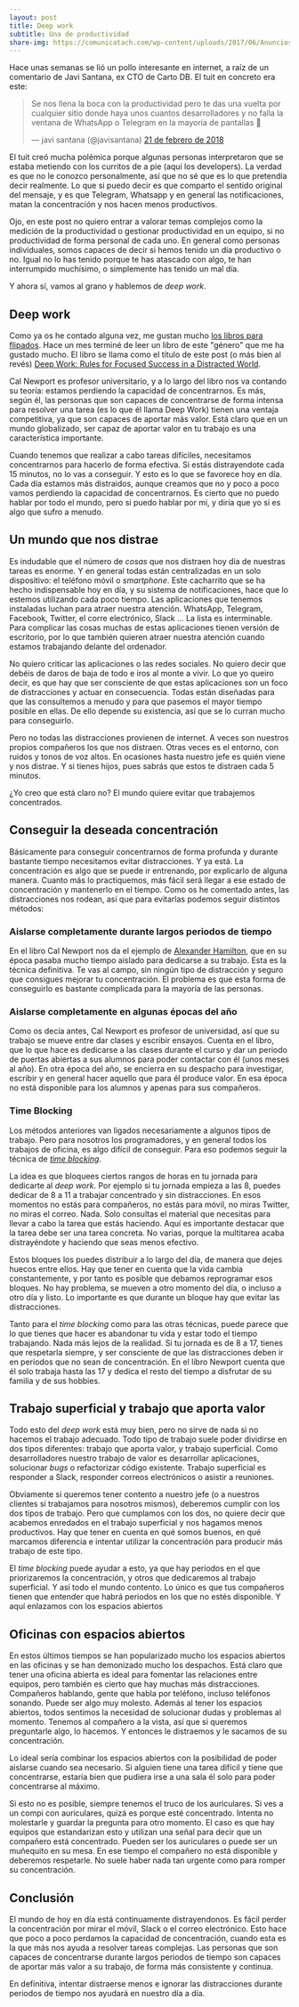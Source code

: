 ```yaml
---
layout: post
title: Deep work
subtitle: Una de productividad
share-img: https://comunicatach.com/wp-content/uploads/2017/06/Anuncios-de-texto-expandido-en-Google-Adwords-2-300x273.png
---
```



Hace unas semanas se lió un pollo interesante en internet, a raíz de un comentario de Javi Santana, ex CTO de Carto DB. El tuit en concreto era este:

<blockquote class="twitter-tweet" data-lang="es"><p lang="es" dir="ltr">Se nos llena la boca con la productividad pero te das una vuelta por cualquier sitio donde haya unos cuantos desarrolladores y no falla la ventana de WhatsApp o Telegram en la mayoría de pantallas 🤔</p>&mdash; javi santana (@javisantana) <a href="https://twitter.com/javisantana/status/966365104248848384?ref_src=twsrc%5Etfw">21 de febrero de 2018</a></blockquote>
<script async src="https://platform.twitter.com/widgets.js" charset="utf-8"></script>


El tuit creó mucha polémica porque algunas personas interpretaron que se estaba metiendo con los curritos de a pie (aquí los developers). La verdad es que no le conozco personalmente, así que no sé que es lo que pretendía decir realmente. Lo que si puedo decir es que comparto el sentido original del mensaje, y es que Telegram, Whatsapp y en general las notificaciones, matan la concentración y nos hacen menos productivos. 

Ojo, en este post no quiero entrar a valorar temas complejos como la medición de la productividad o gestionar productividad en un equipo, si no productividad de forma personal de cada uno. En general como personas individuales, somos capaces de decir si hemos tenido un día productivo o no. Igual no lo has tenido porque te has atascado con algo, te han interrumpido muchísimo, o simplemente has tenido un mal día.

Y ahora sí, vamos al grano y hablemos de *deep work*.


## Deep work

Como ya os he contado alguna vez, me gustan mucho [los libros para flipados](http://charlascylon.com/2017-10-11-libros-para-flipados). Hace un mes terminé de leer un libro de este "género" que me ha gustado mucho. El libro se llama como el título de este post (o más bien al revés) [Deep Work: Rules for Focused Success in a Distracted World](https://www.amazon.es/gp/product/0349411905/ref=as_li_tl?ie=UTF8&camp=3638&creative=24630&creativeASIN=0349411905&linkCode=as2&tag=cylon-21&linkId=5dc1eaf4418a2b15ab85d9caea6cc155).

Cal Newport es profesor universitario, y a lo largo del libro nos va contando su teoría: estamos perdiendo la capacidad de concentrarnos. Es más, según él, las personas que son capaces de concentrarse de forma intensa para resolver una tarea (es lo que él llama Deep Work) tienen una ventaja competitiva, ya que son capaces de aportar más valor. Está claro que en un mundo globalizado, ser capaz de aportar valor en tu trabajo es una característica importante. 

Cuando tenemos que realizar a cabo tareas difíciles, necesitamos concentrarnos para hacerlo de forma efectiva. Si estás distrayendote cada  15 minutos, no lo vas a conseguir. Y esto es lo que se favorece hoy en día. Cada día estamos más distraidos, aunque creamos que no y poco a poco vamos perdiendo la capacidad de concentrarnos. Es cierto que no puedo hablar por todo el mundo, pero si puedo hablar por mi, y diría que yo si es algo que sufro a menudo.


## Un mundo que nos distrae

Es indudable que el número de *cosas* que nos distraen hoy día de nuestras tareas es enorme. Y en general todas están centralizadas en un solo dispositivo: el teléfono móvil o *smartphone*. Este cacharrito que se ha hecho indispensable hoy en día, y su sistema de notificaciones, hace que lo estemos utilizando cada poco tiempo. Las aplicaciones que tenemos instaladas luchan para atraer nuestra atención. WhatsApp, Telegram, Facebook, Twitter, el corre electrónico, Slack ... La lista es interminable. Para complicar las cosas muchas de estas aplicaciones tienen versión de escritorio, por lo que también quieren atraer nuestra atención cuando estamos trabajando delante del ordenador.

No quiero criticar las aplicaciones o las redes sociales. No quiero decir que debéis de daros de baja de todo e iros al monte a vivir. Lo que yo queiro decir, es que hay que ser consciente de que estas aplicaciones son un foco de distracciones y actuar en consecuencia. Todas están diseñadas para que las consultemos a menudo y para que pasemos el mayor tiempo posible en ellas. De ello depende su existencia, así que se lo curran mucho para conseguirlo. 

Pero no todas las distracciones provienen de internet. A veces son nuestros propios compañeros los que nos distraen. Otras veces es el entorno, con ruidos y tonos de voz altos. En ocasiones hasta nuestro jefe es quién viene y nos distrae. Y si tienes hijos, pues sabrás que estos te distraen cada 5 minutos.

¿Yo creo que está claro no? El mundo quiere evitar que trabajemos concentrados. 


## Conseguir la deseada concentración

Básicamente para conseguir concentrarnos de forma profunda y durante bastante tiempo necesitamos evitar distracciones. Y ya está. La concentración es algo que se puede ir entrenando, por explicarlo de alguna manera. Cuanto más lo practiquemos, más fácil será llegar a ese estado de concentración y mantenerlo en el tiempo. Como os he comentado antes, las distracciones nos rodean, así que para evitarlas podemos seguir distintos métodos:

### Aislarse completamente durante largos periodos de tiempo 

En el libro Cal Newport nos da el ejemplo de [Alexander Hamilton](https://es.wikipedia.org/wiki/Alexander_Hamilton), que en su época pasaba mucho tiempo aislado para dedicarse a su trabajo. Esta es la técnica definitiva. Te vas al campo, sin ningún tipo de distracción y seguro que consigues mejorar tu concentración. El problema es que esta forma de conseguirlo es bastante complicada para la mayoría de las personas.

### Aislarse completamente en algunas épocas del año

Como os decía antes, Cal Newport es profesor de universidad, así que su trabajo se mueve entre dar clases y escribir ensayos. Cuenta en el libro, que lo que hace es dedicarse a las clases durante el curso y dar un periodo de puertas abiertas a sus alumnos para poder contactar con él (unos meses al año). En otra época del año, se encierra en su despacho para investigar, escribir y en general hacer aquello que para él produce valor. En esa época no está disponible para los alumnos y apenas para sus compañeros.

### Time Blocking

Los métodos anteriores van ligados necesariamente a algunos tipos de trabajo. Pero para nosotros los programadores, y en general todos los trabajos de oficina, es algo difícil de conseguir. Para eso podemos seguir la técnica de [*time blocking*](http://calnewport.com/blog/2013/12/21/deep-habits-the-importance-of-planning-every-minute-of-your-work-day). 

La idea es que bloquees ciertos rangos de horas en tu jornada para dedicarte al *deep work*. Por ejemplo si tu jornada empieza a las 8, puedes dedicar de 8 a 11 a trabajar concentrado y sin distracciones. En esos momentos no estás para compañeros, no estás para móvil, no miras Twitter, no miras el correo. Nada. Solo consultas el material que necesitas para llevar a cabo la tarea que estás haciendo. Aquí es importante destacar que la tarea debe ser una tarea concreta. No varias, porque la multitarea acaba distrayéndote y haciendo que seas menos efectivo. 

Estos bloques los puedes distribuir a lo largo del día, de manera que dejes huecos entre ellos. Hay que tener en cuenta que la vida cambia constantemente, y por tanto es posible que debamos reprogramar esos bloques. No hay problema, se mueven a otro momento del día, o incluso a otro día y listo. Lo importante es que durante un bloque hay que evitar las distracciones.

Tanto para el *time blocking* como para las otras técnicas, puede parece que lo que tienes que hacer es abandonar tu vida y estar todo el tiempo trabajando. Nada más lejos de la realidad. Si tu jornada es de 8 a 17, tienes que respetarla siempre, y ser consciente de que las distracciones deben ir en periodos que no sean de concentración. En el libro Newport cuenta que él solo trabaja hasta las 17 y dedica el resto del tiempo a disfrutar de su familia y de sus hobbies.


## Trabajo superficial y trabajo que aporta valor

Todo esto del *deep work* está muy bien, pero no sirve de nada si no hacemos el trabajo adecuado. Todo tipo de trabajo suele poder dividirse en dos tipos diferentes: trabajo que aporta valor, y trabajo superficial. Como desarrolladores nuestro trabajo de valor es desarrollar aplicaciones, solucionar *bugs* o refactorizar código existente. Trabajo superficial es responder a Slack, responder correos electrónicos o asistir a reuniones.

Obviamente si queremos tener contento a nuestro jefe (o a nuestros clientes si trabajamos para nosotros mismos), deberemos cumplir con los dos tipos de trabajo. Pero que cumplamos con los dos, no quiere decir que acabemos enredados en el trabajo superficial y nos hagamos menos productivos. Hay que tener en cuenta en qué somos buenos, en qué marcamos diferencia e intentar utilizar la concentración para producir más trabajo de este tipo. 

El *time blocking* puede ayudar a esto, ya que hay periodos en el que priorizaremos la concentración, y otros que dedicaremos al trabajo superficial. Y así todo el mundo contento. Lo único es que tus compañeros tienen que entender que habrá periodos en los que no estés disponible. Y aquí enlazamos con los espacios abiertos


## Oficinas con espacios abiertos

En estos últimos tiempos se han popularizado mucho los espacios abiertos en las oficinas y se han demonizado mucho los despachos. Está claro que tener una oficina abierta es ideal para fomentar las relaciones entre equipos, pero también es cierto que hay muchas más distracciones. Compañeros hablando, gente que habla por teléfono, incluso teléfonos sonando. Puede ser algo muy molesto. Además al tener los espacios abiertos, todos sentimos la necesidad de solucionar dudas y problemas al momento. Tenemos al compañero a la vista, así que si queremos preguntarle algo, lo hacemos. Y entonces le distraemos y le sacamos de su concentración.

Lo ideal sería combinar los espacios abiertos con la posibilidad de poder aislarse cuando sea necesario. Si alguien tiene una tarea difícil y tiene que concentrarse, estaría bien que pudiera irse a una sala él solo para poder concentrarse al máximo.

Si esto no es posible, siempre tenemos el truco de los auriculares. Si ves a un compi con auriculares, quizá es porque esté concentrado. Intenta no molestarle y guardar la pregunta para otro momento. El caso es que hay equipos que estandarizan esto y utilizan una señal para decir que un compañero está concentrado. Pueden ser los auriculares o puede ser un muñequito en su mesa. En ese tiempo el compañero no está disponible y deberemos respetarle. No suele haber nada tan urgente como para romper su concentración.


## Conclusión

El mundo de hoy en día está continuamente distrayendonos. Es fácil perder la concentración por mirar el móvil, Slack o el correo electrónico. Esto hace que poco a poco perdamos la capacidad de concentración, cuando esta es la que más nos ayuda a resolver tareas complejas. Las personas que son capaces de concentrarse durante largos periodos de tiempo son capaces de aportar más valor a su trabajo, de forma más consistente y continua. 

En definitiva, intentar distraerse menos e ignorar las distracciones durante periodos de tiempo nos ayudará en nuestro día a día.
